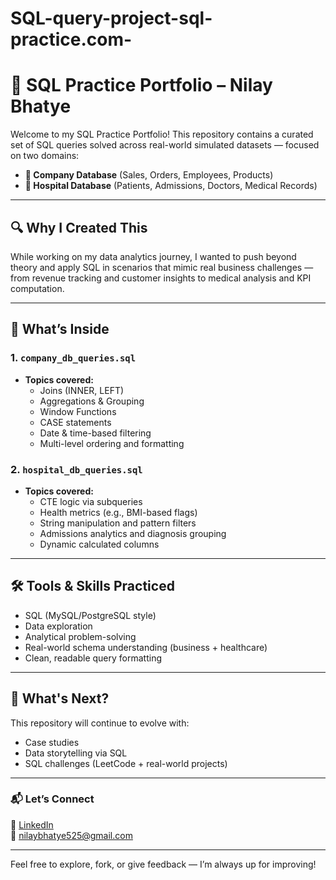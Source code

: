 # SQL-query-project-sql-practice.com-

# 🧠 SQL Practice Portfolio – Nilay Bhatye

Welcome to my SQL Practice Portfolio! This repository contains a curated set of SQL queries solved across real-world simulated datasets — focused on two domains:

- **🏢 Company Database** (Sales, Orders, Employees, Products)
- **🏥 Hospital Database** (Patients, Admissions, Doctors, Medical Records)

---

## 🔍 Why I Created This

While working on my data analytics journey, I wanted to push beyond theory and apply SQL in scenarios that mimic real business challenges — from revenue tracking and customer insights to medical analysis and KPI computation.

---

## 📁 What’s Inside

### 1. `company_db_queries.sql`
- **Topics covered:**
  - Joins (INNER, LEFT)
  - Aggregations & Grouping
  - Window Functions
  - CASE statements
  - Date & time-based filtering
  - Multi-level ordering and formatting

### 2. `hospital_db_queries.sql`
- **Topics covered:**
  - CTE logic via subqueries
  - Health metrics (e.g., BMI-based flags)
  - String manipulation and pattern filters
  - Admissions analytics and diagnosis grouping
  - Dynamic calculated columns

---

## 🛠️ Tools & Skills Practiced

- SQL (MySQL/PostgreSQL style)
- Data exploration
- Analytical problem-solving
- Real-world schema understanding (business + healthcare)
- Clean, readable query formatting

---

## 🚀 What's Next?

This repository will continue to evolve with:
- Case studies
- Data storytelling via SQL
- SQL challenges (LeetCode + real-world projects)

---

### 📬 Let’s Connect

🔗 [LinkedIn](https://linkedin.com/in/nilay0708)  
📧 nilaybhatye525@gmail.com  

---

Feel free to explore, fork, or give feedback — I’m always up for improving!

